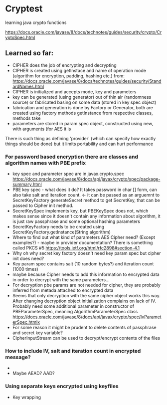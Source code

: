 # Cryptest
learning java crypto functions

https://docs.oracle.com/javase/8/docs/technotes/guides/security/crypto/CryptoSpec.html

## Learned so far:

* CIPHER does the job of encrypting and decrypting
* CIPHER is created using getInstace and name of operation mode (algorithm for encryption, padding, hashing etc.) from: https://docs.oracle.com/javase/8/docs/technotes/guides/security/StandardNames.html
* CIPHER is initialized and accepts mode, key and parameters
* key can be generated (using generator) out of thin air (randomness source) or fabricated basing on some data (stored in key spec object)
* fabrication and generation is done by Factory or Generator, both are created using factory methods getInstance from respective classes, methods take 
* parameters are stored in param spec object, constructed using new, with arguments (for AES it is

There is such thing as defining 'provider' (which can specify how exactly things should be done) but it limits portability and can hurt performance


### For password based encryption there are classes and algorithm names with PBE prefix

* key spec and  parameter spec are in javax.crypto.spec https://docs.oracle.com/javase/8/docs/api/javax/crypto/spec/package-summary.html
* PBE key spec - what does it do? It takes password in char [] form, can also take salt and iteration count. <- it can be passed as an arguemnt to SecretKeyFactory generateSecret method to get SecretKey, that can be passed to Cipher init method.
* SecretKeySpec implements key, but PBEKeySpec does not, which makes sense since it doesn't contain any information about algorithm, it is just raw passphrase and some optional hashing parameters
* SecretKeyFactory needs to be created using SecretKeyFactory.getInstance(String algorithm)
* Where to find out what kind of parameters AES Cipher need? (Except examples?) - maybe in provider documentation? There is something called PKCS #5 https://tools.ietf.org/html/rfc2898#section-4.1
* Why oh why secret key factory doesn't need key param spec but cipher init does need?
 * Key param spec contains salt (10 random bytes?) and iteration count (1000 times)
 * maybe because Cipher needs to add this information to encrypted data in order to decrypt with the same parameters...
* For decryption pbe params are not needed for cipher, they are probably inferred from metada attached to encrypted data
* Seems that only decryption with the same cipher object works this way. After changing decryption object initialization complains on lack of IV. Probably need some additional parameter in constructor of PBEParameterSpec, meaning AlgorithmParameterSpec class https://docs.oracle.com/javase/8/docs/api/javax/crypto/spec/IvParameterSpec.htmlx
* For some reason it might be prudent to delete contents of passphrase and secret key variable?
* CipherInputStream can be used to decrypt/encrypt contents of the files

### How to include IV, salt and iteration count in encrypted message?
* 
* Maybe AEAD? AAD?


### Using separate keys encrypted using keyfiles
* Key wrapping
